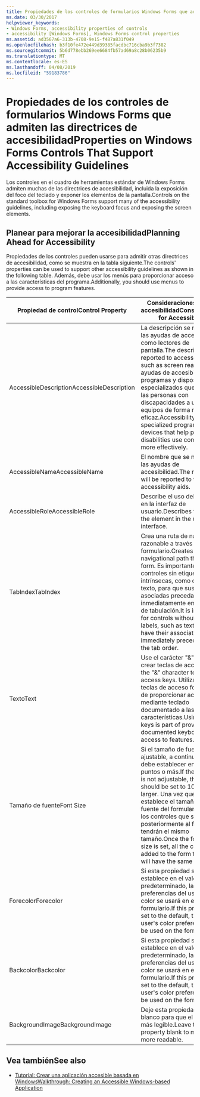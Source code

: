 ```yaml
---
title: Propiedades de los controles de formularios Windows Forms que admiten las directrices de accesibilidad
ms.date: 03/30/2017
helpviewer_keywords:
- Windows Forms, accessibility properties of controls
- accessibility [Windows Forms], Windows Forms control properties
ms.assetid: ad3567a6-313b-4708-9e15-f487a831f049
ms.openlocfilehash: b3f10fe472e449d39385facdbc716cba9b3f7382
ms.sourcegitcommit: 5b6d778ebb269ee6684fb57ad69a8c28b06235b9
ms.translationtype: MT
ms.contentlocale: es-ES
ms.lasthandoff: 04/08/2019
ms.locfileid: "59183786"
---
```

# <a name="properties-on-windows-forms-controls-that-support-accessibility-guidelines"></a><span data-ttu-id="cd639-102">Propiedades de los controles de formularios Windows Forms que admiten las directrices de accesibilidad</span><span class="sxs-lookup"><span data-stu-id="cd639-102">Properties on Windows Forms Controls That Support Accessibility Guidelines</span></span>
<span data-ttu-id="cd639-103">Los controles en el cuadro de herramientas estándar de Windows Forms admiten muchas de las directrices de accesibilidad, incluida la exposición del foco del teclado y exponer los elementos de la pantalla.</span><span class="sxs-lookup"><span data-stu-id="cd639-103">Controls on the standard toolbox for Windows Forms support many of the accessibility guidelines, including exposing the keyboard focus and exposing the screen elements.</span></span>  
  
## <a name="planning-ahead-for-accessibility"></a><span data-ttu-id="cd639-104">Planear para mejorar la accesibilidad</span><span class="sxs-lookup"><span data-stu-id="cd639-104">Planning Ahead for Accessibility</span></span>  
 <span data-ttu-id="cd639-105">Propiedades de los controles pueden usarse para admitir otras directrices de accesibilidad, como se muestra en la tabla siguiente.</span><span class="sxs-lookup"><span data-stu-id="cd639-105">The controls' properties can be used to support other accessibility guidelines as shown in the following table.</span></span> <span data-ttu-id="cd639-106">Además, debe usar los menús para proporcionar acceso a las características del programa.</span><span class="sxs-lookup"><span data-stu-id="cd639-106">Additionally, you should use menus to provide access to program features.</span></span>  
  
|<span data-ttu-id="cd639-107">Propiedad de control</span><span class="sxs-lookup"><span data-stu-id="cd639-107">Control Property</span></span>|<span data-ttu-id="cd639-108">Consideraciones para la accesibilidad</span><span class="sxs-lookup"><span data-stu-id="cd639-108">Considerations for Accessibility</span></span>|  
|----------------------|--------------------------------------|  
|<span data-ttu-id="cd639-109">AccessibleDescription</span><span class="sxs-lookup"><span data-stu-id="cd639-109">AccessibleDescription</span></span>|<span data-ttu-id="cd639-110">La descripción se notifica a las ayudas de accesibilidad como lectores de pantalla.</span><span class="sxs-lookup"><span data-stu-id="cd639-110">The description is reported to accessibility aids such as screen readers.</span></span> <span data-ttu-id="cd639-111">Las ayudas de accesibilidad son programas y dispositivos especializados que ayudan a las personas con discapacidades a usar los equipos de forma más eficaz.</span><span class="sxs-lookup"><span data-stu-id="cd639-111">Accessibility aids are specialized programs and devices that help people with disabilities use computers more effectively.</span></span>|  
|<span data-ttu-id="cd639-112">AccessibleName</span><span class="sxs-lookup"><span data-stu-id="cd639-112">AccessibleName</span></span>|<span data-ttu-id="cd639-113">El nombre que se notificará a las ayudas de accesibilidad.</span><span class="sxs-lookup"><span data-stu-id="cd639-113">The name that will be reported to the accessibility aids.</span></span>|  
|<span data-ttu-id="cd639-114">AccessibleRole</span><span class="sxs-lookup"><span data-stu-id="cd639-114">AccessibleRole</span></span>|<span data-ttu-id="cd639-115">Describe el uso del elemento en la interfaz de usuario.</span><span class="sxs-lookup"><span data-stu-id="cd639-115">Describes the use of the element in the user interface.</span></span>|  
|<span data-ttu-id="cd639-116">TabIndex</span><span class="sxs-lookup"><span data-stu-id="cd639-116">TabIndex</span></span>|<span data-ttu-id="cd639-117">Crea una ruta de navegación razonable a través del formulario.</span><span class="sxs-lookup"><span data-stu-id="cd639-117">Creates a sensible navigational path through the form.</span></span> <span data-ttu-id="cd639-118">Es importante para los controles sin etiquetas intrínsecas, como cuadros de texto, para que sus etiquetas asociadas preceda inmediatamente en el orden de tabulación.</span><span class="sxs-lookup"><span data-stu-id="cd639-118">It is important for controls without intrinsic labels, such as text boxes, to have their associated label immediately precede them in the tab order.</span></span>|  
|<span data-ttu-id="cd639-119">Texto</span><span class="sxs-lookup"><span data-stu-id="cd639-119">Text</span></span>|<span data-ttu-id="cd639-120">Use el carácter "&" para crear teclas de acceso.</span><span class="sxs-lookup"><span data-stu-id="cd639-120">Use the "&" character to create access keys.</span></span> <span data-ttu-id="cd639-121">Utilizando las teclas de acceso forma parte de proporcionar acceso mediante teclado documentado a las características.</span><span class="sxs-lookup"><span data-stu-id="cd639-121">Using access keys is part of providing documented keyboard access to features.</span></span>|  
|<span data-ttu-id="cd639-122">Tamaño de fuente</span><span class="sxs-lookup"><span data-stu-id="cd639-122">Font Size</span></span>|<span data-ttu-id="cd639-123">Si el tamaño de fuente no es ajustable, a continuación, se debe establecer en 10 puntos o más.</span><span class="sxs-lookup"><span data-stu-id="cd639-123">If the font size is not adjustable, then it should be set to 10 points or larger.</span></span> <span data-ttu-id="cd639-124">Una vez que se establece el tamaño de fuente del formulario, todos los controles que se agregan posteriormente al formulario tendrán el mismo tamaño.</span><span class="sxs-lookup"><span data-stu-id="cd639-124">Once the form's font size is set, all the controls added to the form thereafter will have the same size.</span></span>|  
|<span data-ttu-id="cd639-125">Forecolor</span><span class="sxs-lookup"><span data-stu-id="cd639-125">Forecolor</span></span>|<span data-ttu-id="cd639-126">Si esta propiedad se establece en el valor predeterminado, las preferencias del usuario color se usará en el formulario.</span><span class="sxs-lookup"><span data-stu-id="cd639-126">If this property is set to the default, then the user's color preferences will be used on the form.</span></span>|  
|<span data-ttu-id="cd639-127">Backcolor</span><span class="sxs-lookup"><span data-stu-id="cd639-127">Backcolor</span></span>|<span data-ttu-id="cd639-128">Si esta propiedad se establece en el valor predeterminado, las preferencias del usuario color se usará en el formulario.</span><span class="sxs-lookup"><span data-stu-id="cd639-128">If this property is set to the default, then the user's color preferences will be used on the form.</span></span>|  
|<span data-ttu-id="cd639-129">BackgroundImage</span><span class="sxs-lookup"><span data-stu-id="cd639-129">BackgroundImage</span></span>|<span data-ttu-id="cd639-130">Deje esta propiedad en blanco para que el texto sea más legible.</span><span class="sxs-lookup"><span data-stu-id="cd639-130">Leave this property blank to make text more readable.</span></span>|  
  
## <a name="see-also"></a><span data-ttu-id="cd639-131">Vea también</span><span class="sxs-lookup"><span data-stu-id="cd639-131">See also</span></span>

- [<span data-ttu-id="cd639-132">Tutorial: Crear una aplicación accesible basada en Windows</span><span class="sxs-lookup"><span data-stu-id="cd639-132">Walkthrough: Creating an Accessible Windows-based Application</span></span>](walkthrough-creating-an-accessible-windows-based-application.md)
